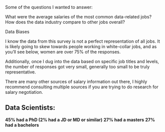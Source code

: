 
Some of the questions I wanted to answer:

What were the average salaries of the most common data-related jobs?
How does the data industry compare to other jobs overall?

Data Biases

I know the data from this survey is not a perfect representation of all jobs. It is likely going to skew towards people working in white-collar jobs, and as you’ll see below, women are over 75% of the responses.

Additionally, once I dug into the data based on specific job titles and levels, the number of responses got very small, generally too small to be truly representative.

There are many other sources of salary information out there, I highly recommend consulting multiple sources if you are trying to do research for salary negotiation.


## Data Scientists:
**45% had a PhD (2% had a JD or MD or similar)**
**27% had a masters**
**27% had a bachelors**

